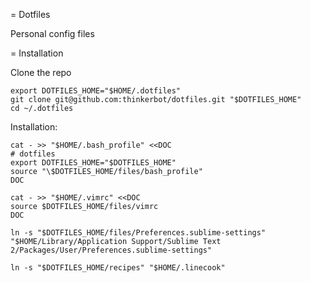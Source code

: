 = Dotfiles

Personal config files

= Installation

Clone the repo

    export DOTFILES_HOME="$HOME/.dotfiles"
    git clone git@github.com:thinkerbot/dotfiles.git "$DOTFILES_HOME"
    cd ~/.dotfiles

Installation:

    cat - >> "$HOME/.bash_profile" <<DOC
    # dotfiles
    export DOTFILES_HOME="$DOTFILES_HOME"
    source "\$DOTFILES_HOME/files/bash_profile"
    DOC

    cat - >> "$HOME/.vimrc" <<DOC
    source $DOTFILES_HOME/files/vimrc
    DOC

    ln -s "$DOTFILES_HOME/files/Preferences.sublime-settings" "$HOME/Library/Application Support/Sublime Text 2/Packages/User/Preferences.sublime-settings"

    ln -s "$DOTFILES_HOME/recipes" "$HOME/.linecook"
